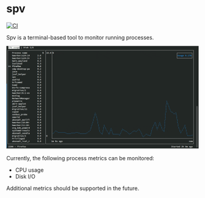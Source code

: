 # spv

[![CI](https://github.com/theogilbert/spv/actions/workflows/build.yml/badge.svg)](https://github.com/theogilbert/spv/actions/workflows/build.yml)

Spv is a terminal-based tool to monitor running processes.

![](doc/images/spv.gif)

Currently, the following process metrics can be monitored:

- CPU usage
- Disk I/O

Additional metrics should be supported in the future.

